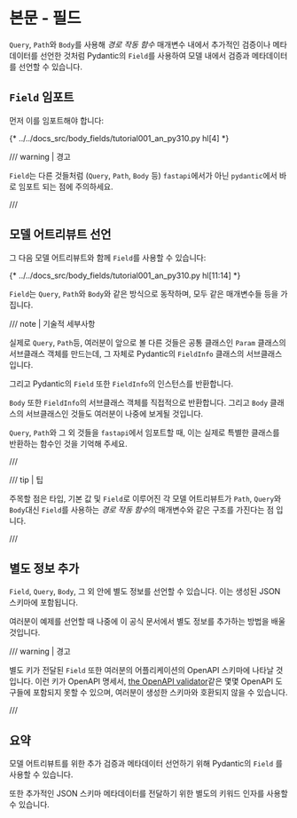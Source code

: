 # 본문 - 필드

`Query`, `Path`와 `Body`를 사용해 *경로 작동 함수* 매개변수 내에서 추가적인 검증이나 메타데이터를 선언한 것처럼 Pydantic의 `Field`를 사용하여 모델 내에서 검증과 메타데이터를 선언할 수 있습니다.

## `Field` 임포트

먼저 이를 임포트해야 합니다:

{* ../../docs_src/body_fields/tutorial001_an_py310.py hl[4] *}

/// warning | 경고

`Field`는 다른 것들처럼 (`Query`, `Path`, `Body` 등) `fastapi`에서가 아닌 `pydantic`에서 바로 임포트 되는 점에 주의하세요.

///

## 모델 어트리뷰트 선언

그 다음 모델 어트리뷰트와 함께 `Field`를 사용할 수 있습니다:

{* ../../docs_src/body_fields/tutorial001_an_py310.py hl[11:14] *}

`Field`는 `Query`, `Path`와 `Body`와 같은 방식으로 동작하며, 모두 같은 매개변수들 등을 가집니다.

/// note | 기술적 세부사항

실제로 `Query`, `Path`등, 여러분이 앞으로 볼 다른 것들은 공통 클래스인 `Param` 클래스의 서브클래스 객체를 만드는데, 그 자체로 Pydantic의 `FieldInfo` 클래스의 서브클래스입니다.

그리고 Pydantic의 `Field` 또한 `FieldInfo`의 인스턴스를 반환합니다.

`Body` 또한 `FieldInfo`의 서브클래스 객체를 직접적으로 반환합니다. 그리고 `Body` 클래스의 서브클래스인 것들도 여러분이 나중에 보게될 것입니다.

 `Query`, `Path`와 그 외 것들을 `fastapi`에서 임포트할 때, 이는 실제로 특별한 클래스를 반환하는 함수인 것을 기억해 주세요.

///

/// tip | 팁

주목할 점은 타입, 기본 값 및 `Field`로 이루어진 각 모델 어트리뷰트가  `Path`, `Query`와 `Body`대신 `Field`를 사용하는 *경로 작동 함수*의 매개변수와 같은 구조를 가진다는 점 입니다.

///

## 별도 정보 추가

`Field`, `Query`, `Body`, 그 외 안에 별도 정보를 선언할 수 있습니다. 이는 생성된 JSON 스키마에 포함됩니다.

여러분이 예제를 선언할 때 나중에 이 공식 문서에서 별도 정보를 추가하는 방법을 배울 것입니다.

/// warning | 경고

별도 키가 전달된 `Field` 또한 여러분의 어플리케이션의 OpenAPI 스키마에 나타날 것입니다.
이런 키가 OpenAPI 명세서, [the OpenAPI validator](https://validator.swagger.io/)같은 몇몇 OpenAPI 도구들에 포함되지 못할 수 있으며, 여러분이 생성한 스키마와 호환되지 않을 수 있습니다.

///

## 요약

모델 어트리뷰트를 위한 추가 검증과 메타데이터 선언하기 위해 Pydantic의 `Field` 를 사용할 수 있습니다.

또한 추가적인 JSON 스키마 메타데이터를 전달하기 위한 별도의 키워드 인자를 사용할 수 있습니다.
